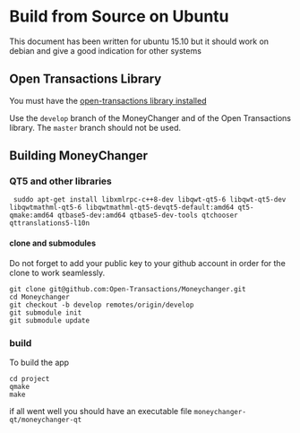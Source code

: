 # Build from Source on Ubuntu

This document has been written for ubuntu 15.10 but it should work on debian and give a good indication for other systems

## Open Transactions Library

You must have the [open-transactions library installed](https://github.com/Open-Transactions/opentxs-notary/blob/develop/docs/INSTALL-Debian_Ubuntu.txt)

Use the `develop` branch of the MoneyChanger and of the Open Transactions library. The `master` branch should not be used.

## Building MoneyChanger

### QT5 and other libraries
 
     suddo apt-get install libxmlrpc-c++8-dev libqwt-qt5-6 libqwt-qt5-dev libqwtmathml-qt5-6 libqwtmathml-qt5-devqt5-default:amd64 qt5-qmake:amd64 qtbase5-dev:amd64 qtbase5-dev-tools qtchooser qttranslations5-l10n

#### clone and submodules

Do not forget to add your public key to your github account in order for the clone to work seamlessly.

    git clone git@github.com:Open-Transactions/Moneychanger.git 
    cd Moneychanger
    git checkout -b develop remotes/origin/develop
    git submodule init
    git submodule update
  
### build

To build the app 

    cd project
    qmake
    make
  
if all went well you should have an executable file `moneychanger-qt/moneychanger-qt` 

